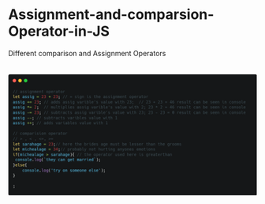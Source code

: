 # Assignment-and-comparsion-Operator-in-JS
Different comparison and Assignment Operators
<br><br><br>
<img src="asop.png">
